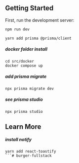 ## Getting Started

First, run the development server:

```bash
npm run dev
```

```
yarn add prisma @prisma/client
```

##### docker folder install
```
cd src/docker
docker compose up
```

##### add prisma migrate
```
npx prisma migrate dev
```

##### see prisma studio
```
npx prisma studio
```

## Learn More

##### install notify
```
yarn add react-toastify
```# burger-fullstack
